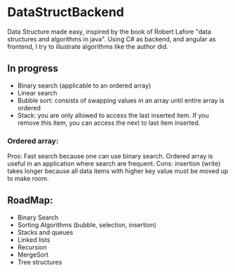 # DataStructBackend

Data Structure made easy, inspired by the book of Robert Lafore "data structures and algorithms in java".
Using C# as backend, and angular as frontend, I try to illustrate algorithms like the author did.

## In progress

* Binary search (applicable to an ordered array)
* Linear search
* Bubble sort: consists of swapping values in an array until entire array is ordered
* Stack: you are only allowed to access the last inserted item. If you remove this item, you can access the next to last item inserted.

### Ordered array:

 Pros: Fast search because one can use binary search. Ordered array is useful in an application where search are frequent.
 Cons: insertion (write) takes longer because all data items with higher key value must be moved up to make room.

## RoadMap:

* Binary Search
* Sorting Algorithms (bubble, selection, insertion)
* Stacks and queues
* Linked lists
* Recursion
* MergeSort
* Tree structures

